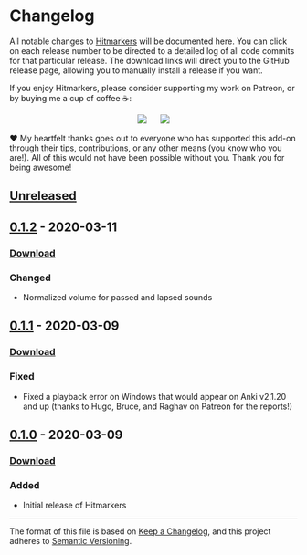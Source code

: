 # Changelog

All notable changes to [Hitmarkers](https://ankiweb.net/shared/info/) will be documented here. You can click on each release number to be directed to a detailed log of all code commits for that particular release. The download links will direct you to the GitHub release page, allowing you to manually install a release if you want.

If you enjoy Hitmarkers, please consider supporting my work on Patreon, or by buying me a cup of coffee :coffee::

<p align="center">
<a href="https://www.patreon.com/glutanimate" rel="nofollow" title="Support me on Patreon 😄"><img src="https://glutanimate.com/logos/patreon_button.svg"></a>      <a href="https://ko-fi.com/X8X0L4YV" rel="nofollow" title="Buy me a coffee 😊"><img src="https://glutanimate.com/logos/kofi_button.svg"></a>
</p>

:heart: My heartfelt thanks goes out to everyone who has supported this add-on through their tips, contributions, or any other means (you know who you are!). All of this would not have been possible without you. Thank you for being awesome!

## [Unreleased]

## [0.1.2] - 2020-03-11

### [Download](https://github.com/glutanimate/hitmarkers/releases/tag/v0.1.2)

### Changed

- Normalized volume for passed and lapsed sounds

## [0.1.1] - 2020-03-09

### [Download](https://github.com/glutanimate/hitmarkers/releases/tag/v0.1.1)

### Fixed

- Fixed a playback error on Windows that would appear on Anki v2.1.20 and up (thanks to Hugo, Bruce, and Raghav on Patreon for the reports!)

## [0.1.0] - 2020-03-09

### [Download](https://github.com/glutanimate/hitmarkers/releases/tag/v0.1.0)

### Added

- Initial release of Hitmarkers

[Unreleased]: https://github.com/glutanimate/hitmarkers/compare/v0.1.2...HEAD
[0.1.2]: https://github.com/glutanimate/hitmarkers/compare/v0.1.1...v0.1.2
[0.1.1]: https://github.com/glutanimate/hitmarkers/compare/v0.1.0...v0.1.1
[0.1.0]: https://github.com/glutanimate/hitmarkers/compare/v0.0.0...v0.1.0

-----

The format of this file is based on [Keep a Changelog](https://keepachangelog.com/en/1.0.0/), and this project adheres to [Semantic Versioning](https://semver.org/spec/v2.0.0.html).